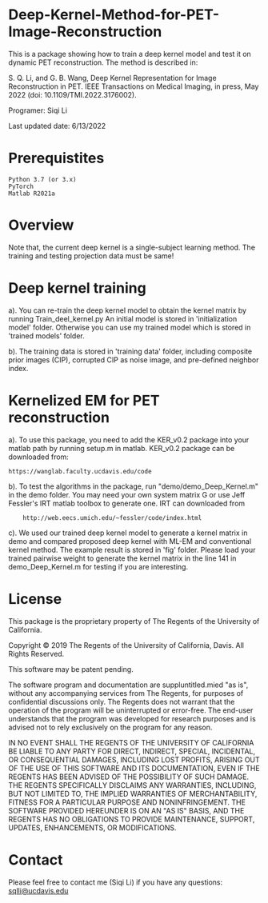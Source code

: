 # Deep-Kernel-Method-for-PET-Image-Reconstruction

This is a package showing how to train a deep kernel model and test it on dynamic PET reconstruction. The method is described in:

S. Q.  Li, and G. B. Wang, Deep Kernel Representation for Image Reconstruction in PET. 
IEEE Transactions on Medical Imaging, in press, May 2022 (doi: 10.1109/TMI.2022.3176002).

Programer: Siqi Li

Last updated date: 6/13/2022

# Prerequistites
	Python 3.7 (or 3.x)
	PyTorch
	Matlab R2021a

# Overview
Note that, the current deep kernel is a single-subject learning method. The training and testing projection data must be same!

# Deep kernel training

a). 	You can re-train the deep kernel model to obtain the kernel matrix by running Train_deel_kernel.py
	An initial model is stored in 'initialization model' folder.
	Otherwise you can use my trained model which is stored in 'trained models' folder.


b).	The training data is stored in 'training data' folder, including composite prior images (CIP), 
	corrupted CIP as noise image, and pre-defined neighbor index.

# Kernelized EM for PET reconstruction

a).	To use this package, you need to add the KER_v0.2 package into your matlab path by
  	running setup.m in matlab. KER_v0.2 package can be downloaded from:

	https://wanglab.faculty.ucdavis.edu/code

b).	To test the algorithms in the package, run "demo/demo_Deep_Kernel.m" in the demo folder. You
  	may need your own system matrix G or use Jeff Fessler's IRT matlab toolbox to 
  	generate one. IRT can downloaded from 
  
      	http://web.eecs.umich.edu/~fessler/code/index.html

c).	We used our trained deep kernel model to generate a kernel matrix in demo and compared proposed deep kernel with ML-EM and
	conventional kernel method. The example result is stored in 'fig' folder. 
	Please load your trained pairwise weight to generate the kernel matrix in the line 141 in demo_Deep_Kernel.m for testing if you are interesting.

# License
This package is the proprietary property of The Regents of the University of California.
 
Copyright © 2019 The Regents of the University of California, Davis. 
All Rights Reserved. 
 
This software may be patent pending.
 
The software program and documentation are suppluntitled.mied "as is", without any 
accompanying services from The Regents, for purposes of confidential discussions 
only. The Regents does not warrant that the operation of the program will be 
uninterrupted or error-free. The end-user understands that the program was 
developed for research purposes and is advised not to rely exclusively on 
the program for any reason.
 
IN NO EVENT SHALL THE REGENTS OF THE UNIVERSITY OF CALIFORNIA BE LIABLE TO ANY
PARTY FOR DIRECT, INDIRECT, SPECIAL, INCIDENTAL, OR CONSEQUENTIAL DAMAGES, 
INCLUDING LOST PROFITS, ARISING OUT OF THE USE OF THIS SOFTWARE AND ITS DOCUMENTATION, 
EVEN IF THE REGENTS HAS BEEN ADVISED OF THE POSSIBILITY OF SUCH DAMAGE. THE REGENTS 
SPECIFICALLY DISCLAIMS ANY WARRANTIES, INCLUDING, BUT NOT LIMITED TO, THE IMPLIED 
WARRANTIES OF MERCHANTABILITY, FITNESS FOR A PARTICULAR PURPOSE AND NONINFRINGEMENT. 
THE SOFTWARE PROVIDED HEREUNDER IS ON AN "AS IS" BASIS, AND THE REGENTS HAS NO 
OBLIGATIONS TO PROVIDE MAINTENANCE, SUPPORT, UPDATES, ENHANCEMENTS, OR MODIFICATIONS. 

# Contact
Please feel free to contact me (Siqi Li) if you have any questions: sqlli@ucdavis.edu
